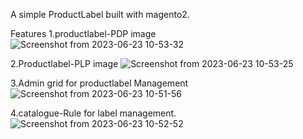  A simple ProductLabel built with magento2.

 Features
 1.productlabel-PDP image
 ![Screenshot from 2023-06-23 10-53-32](https://github.com/cp-vishnu/productLabel/assets/126551939/0ad5920e-54bf-4a64-9759-7ea73a8ddc26)

2.Productlabel-PLP image
![Screenshot from 2023-06-23 10-53-25](https://github.com/cp-vishnu/productLabel/assets/126551939/877f05cc-b5e2-4825-9aca-a3602bd5514e)

3.Admin grid for productlabel Management
![Screenshot from 2023-06-23 10-51-56](https://github.com/cp-vishnu/productLabel/assets/126551939/b6f7041e-dd46-4c03-b187-ba5ae7cfc6cf)

4.catalogue-Rule for label management.
![Screenshot from 2023-06-23 10-52-52](https://github.com/cp-vishnu/productLabel/assets/126551939/6306ff19-9369-4edd-88c5-0bc071512bef)
